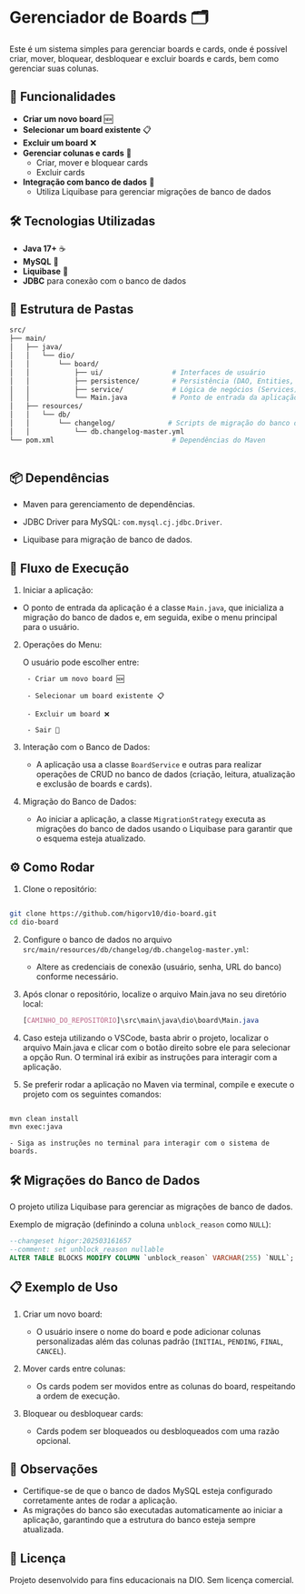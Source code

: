 # Gerenciador de Boards 🗂️

Este é um sistema simples para gerenciar boards e cards, onde é possível criar, mover, bloquear, desbloquear e excluir boards e cards, bem como gerenciar suas colunas.

## 🚀 Funcionalidades

- **Criar um novo board** 🆕
- **Selecionar um board existente** 📋
- **Excluir um board** ❌
- **Gerenciar colunas e cards** 📝
  - Criar, mover e bloquear cards
  - Excluir cards
- **Integração com banco de dados** 💾
  - Utiliza Liquibase para gerenciar migrações de banco de dados

## 🛠️ Tecnologias Utilizadas

- **Java 17+** ☕
- **MySQL** 🐬
- **Liquibase** 🔄
- **JDBC** para conexão com o banco de dados

## 📂 Estrutura de Pastas

```bash
src/
├── main/
│   ├── java/
│   │   └── dio/
│   │       └── board/
│   │           ├── ui/                 # Interfaces de usuário
│   │           ├── persistence/        # Persistência (DAO, Entities, etc)
│   │           ├── service/            # Lógica de negócios (Services)
│   │           └── Main.java           # Ponto de entrada da aplicação
│   ├── resources/
│   │   └── db/
│   │       └── changelog/             # Scripts de migração do banco de dados
│   │           └── db.changelog-master.yml
└── pom.xml                             # Dependências do Maven
 
```

## 📦 Dependências
  - Maven para gerenciamento de dependências.

  - JDBC Driver para MySQL: `com.mysql.cj.jdbc.Driver`.

  - Liquibase para migração de banco de dados.

## 🔄 Fluxo de Execução
1. Iniciar a aplicação:

  - O ponto de entrada da aplicação é a classe `Main.java`, que inicializa a migração do banco de dados e, em seguida, exibe o menu principal para o usuário.

2. Operações do Menu:

    O usuário pode escolher entre:

        - Criar um novo board 🆕

        - Selecionar um board existente 📋

        - Excluir um board ❌

        - Sair 🚪

3. Interação com o Banco de Dados:

    - A aplicação usa a classe `BoardService` e outras para realizar operações de CRUD no banco de dados (criação, leitura, atualização e exclusão de boards e cards).

4. Migração do Banco de Dados:

    - Ao iniciar a aplicação, a classe `MigrationStrategy` executa as migrações do banco de dados usando o Liquibase para garantir que o esquema esteja atualizado.

## ⚙️ Como Rodar
1. Clone o repositório:

```bash

git clone https://github.com/higorv10/dio-board.git
cd dio-board
```

2. Configure o banco de dados no arquivo `src/main/resources/db/changelog/db.changelog-master.yml`:

    - Altere as credenciais de conexão (usuário, senha, URL do banco) conforme necessário.
  
3. Após clonar o repositório, localize o arquivo Main.java no seu diretório local:
   ```css
   [CAMINHO_DO_REPOSITÓRIO]\src\main\java\dio\board\Main.java
   ```

4. Caso esteja utilizando o VSCode, basta abrir o projeto, localizar o arquivo Main.java e clicar com o botão direito sobre ele para selecionar a opção Run. O terminal irá exibir as instruções para interagir com a aplicação.

5. Se preferir rodar a aplicação no Maven via terminal, compile e execute o projeto com os seguintes comandos:

```bash

mvn clean install
mvn exec:java
```

```pgsql
- Siga as instruções no terminal para interagir com o sistema de boards.
```

## 🛠️ Migrações do Banco de Dados
O projeto utiliza Liquibase para gerenciar as migrações de banco de dados.

Exemplo de migração (definindo a coluna `unblock_reason` como `NULL`):

```sql
--changeset higor:202503161657
--comment: set unblock_reason nullable
ALTER TABLE BLOCKS MODIFY COLUMN `unblock_reason` VARCHAR(255) `NULL`;
```

## 📋 Exemplo de Uso
1. Criar um novo board:

    - O usuário insere o nome do board e pode adicionar colunas personalizadas além das colunas padrão (`INITIAL`, `PENDING`, `FINAL`, `CANCEL`).

2. Mover cards entre colunas:

    - Os cards podem ser movidos entre as colunas do board, respeitando a ordem de execução.

3. Bloquear ou desbloquear cards:

    - Cards podem ser bloqueados ou desbloqueados com uma razão opcional.

## 📝 Observações
  
  - Certifique-se de que o banco de dados MySQL esteja configurado corretamente antes de rodar a aplicação.
  - As migrações do banco são executadas automaticamente ao iniciar a aplicação, garantindo que a estrutura do banco esteja sempre atualizada.

## 📄 Licença
Projeto desenvolvido para fins educacionais na DIO. Sem licença comercial.

